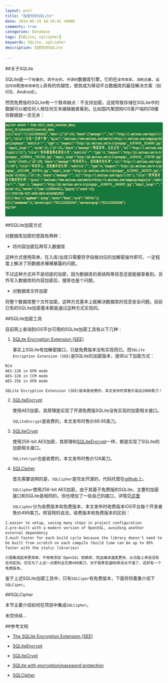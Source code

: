 ```yaml
---
layout: post
title: "加密你的SQLite"
date: 2014-05-19 10:19:42 +0800
comments: true
categories: Database
tags: [SQLite, sqlcipher]
keywords: SQLite, sqlcipher
description: 加密你的SQLite

---
```



##关于SQLite

SQLite是一个`轻量的`、`跨平台的`、`开源的`数据库引擎，它的在`读写效率`、`消耗总量`、`延迟时间`和`整体简单性上`具有的优越性，使其成为移动平台数据库的最佳解决方案（如iOS、Android）。

然而免费版的SQLite有一个致命缺点：不支持加密。这就导致存储在SQLite中的数据可以被任何人用任何文本编辑器查看到。比如国内某团购iOS客户端的DB缓存数据就一览无余：

<img src="/images/article2/meituan_db_info.png" width="700" height="300">

<!-- more -->

##SQLite加密方式

对数据库加密的思路有两种：

* 将内容加密后再写入数据库

这种方式使用简单，在入库/出库只需要将字段做对应的加解密操作即可，一定程度上解决了将数据赤裸裸暴露的问题。

不过这种方式并不是彻底的加密，因为数据库的表结构等信息还是能被查看到。另外写入数据库的内容加密后，搜索也是个问题。

* 对数据库文件加密

将整个数据库整个文件加密，这种方式基本上能解决数据库的信息安全问题。目前已有的SQLite加密基本都是通过这种方式实现的。

##SQLite加密工具

目前网上查询到iOS平台可用的SQLite加密工具有以下几种：

1. [SQLite Encryption Extension (SEE)](http://www.sqlite.org/index.html)
	
	事实上SQLite有加解密接口，只是免费版本没有实现而已。而`SQLite Encryption Extension (SEE)`是SQLite的加密版本，提供以下加密方式：
	
```
RC4
AES-128 in OFB mode
AES-128 in CCM mode
AES-256 in OFB mode
```

	SQLite Encryption Extension (SEE)版本是收费的，本文发布时其售价高达2000美刀！
	
2. [SQLiteEncrypt](http://www.sqlite-encrypt.com/index.htm)

	使用AES加密，其原理是实现了开源免费版SQLite没有实现的加密相关接口。
	
	`SQLiteEncrypt`是收费的，本文发布时售价89.95美刀。

3. [SQLiteCrypt](http://sqlite-crypt.com/index.htm)

	使用256-bit AES加密，其原理和[SQLiteEncrypt](http://www.sqlite-encrypt.com/index.htm)一样，都是实现了SQLite的加密相关接口。
	
	`SQLiteCrypt`也是收费的，本文发布时售价128美刀。
	
4. [SQLCipher](http://sqlcipher.net/)
	
	首先需要说明的是，`SQLCipher`是完全开源的，代码托管在[github](https://github.com/sqlcipher/sqlcipher)上。
	
	`SQLCipher`使用256-bit AES加密，由于其基于免费版的SQLite，主要的加密接口和SQLite是相同的，但也增加了一些自己的接口，详情见[这里](http://sqlcipher.net/sqlcipher-api/)
	
	`SQLCipher`分为收费版本和免费版本，本文发布时收费版本iOS平台每个开发者售价499美刀。照官网的说法，收费版本和免费版本的区别：
	
```
1.easier to setup, saving many steps in project configuration
2.pre-built with a modern version of OpenSSL, avoiding another external dependency
3.much faster for each build cycle because the library doesn't need to be built from scratch on each compile (build time can be up to 95% faster with the static libraries)
```
	只是集成起来更简单，不用再添加`OpenSSL`依赖库，而且编译速度更快，从功能上来说没有任何区别。仅仅为了上述一点便利去花费499美刀，对于我等苦逼RD来说太不值了，还好有一个免费版本。

鉴于上述SQLite加密工具中，只有`SQLCiper`有免费版本，下面将将着重介绍下`SQLCiper`。
	
##SQLCipher

本节主要介绍如何在项目中集成`SQLCipher`。


未完待续...



##参考文档

* [The SQLite Encryption Extension (SEE)](http://www.hwaci.com/sw/sqlite/see.html)

* [SQLiteEncrypt](http://www.sqlite-encrypt.com/index.htm)

* [SQLiteCrypt](http://sqlite-crypt.com/index.htm)

* [SQLite with encryption/password protection](http://stackoverflow.com/questions/5669905/sqlite-with-encryption-password-protection)

* [SQLCipher](http://sqlcipher.net/documentation/)



